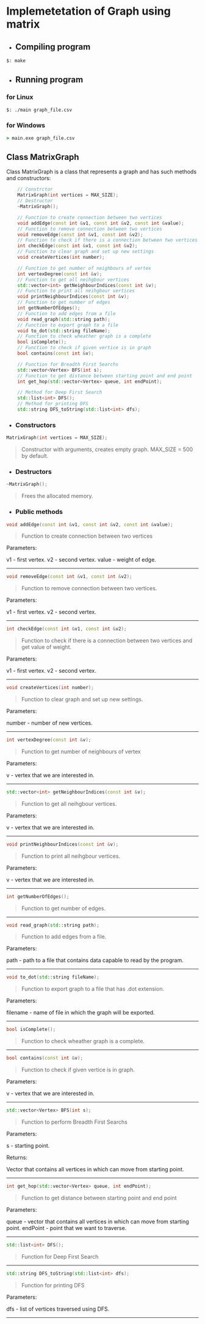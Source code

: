# Implemetetation of Graph using matrix

- ## Compiling program

```bash
$: make
```

- ## Running program

### for Linux

```bash
$: ./main graph_file.csv
```

### for Windows

```cmd
> main.exe graph_file.csv
```

## Class MatrixGraph

Class MatrixGraph is a class that represents a graph and has such methods and constructors:

````c++
    // Constrctor
    MatrixGraph(int vertices = MAX_SIZE);
    // Destructor
    ~MatrixGraph();

    // Function to create connection between two vertices
    void addEdge(const int &v1, const int &v2, const int &value);
    // Function to remove connection between two vertices
    void removeEdge(const int &v1, const int &v2);
    // Function to check if there is a connection between two vertices and get value of weight
    int checkEdge(const int &v1, const int &v2);
    // Function to clear graph and set up new settings
    void createVertices(int number);

    // Function to get number of neighbours of vertex
    int vertexDegree(const int &v);
    // Function to get all neihgbour vertices
    std::vector<int> getNeighbourIndices(const int &v);
    // Function to print all neihgbour vertices
    void printNeighbourIndices(const int &v);
    // Function to get number of edges
    int getNumberOfEdges();
    // Function to add edges from a file
    void read_graph(std::string path);
    // Function to export graph to a file
    void to_dot(std::string fileName);
    // Function to check wheather graph is a complete
    bool isComplete();
    // Function to check if given vertice is in graph
    bool contains(const int &v);

    // Function for Breadth First Searchs
    std::vector<Vertex> BFS(int s);
    // Function to get distance between starting point and end point
    int get_hop(std::vector<Vertex> queue, int endPoint);

    // Method for Deep First Search
    std::list<int> DFS();
    // Method for printing DFS
    std::string DFS_toString(std::list<int> dfs);
````

- ### Constructors

```C++
MatrixGraph(int vertices = MAX_SIZE);
```

> Constructor with arguments, creates empty graph. MAX_SIZE = 500 by default.

- ### Destructors

```C++
~MatrixGraph();
```

> Frees the allocated memory.

- ### Public methods

```C++
void addEdge(const int &v1, const int &v2, const int &value);
```

> Function to create connection between two vertices

Parameters:

v1 - first vertex.
v2 - second vertex.
value - weight of edge.

---

```C++
void removeEdge(const int &v1, const int &v2);
```

> Function to remove connection between two vertices.

Parameters:

v1 - first vertex.
v2 - second vertex.

---

```C++
int checkEdge(const int &v1, const int &v2);
```

> Function to check if there is a connection between two vertices and get value of weight.  

Parameters:

v1 - first vertex.
v2 - second vertex.

---

```C++
void createVertices(int number);
```

> Function to clear graph and set up new settings.

Parameters:

number - number of new vertices.

---

```C++
int vertexDegree(const int &v);
```

> Function to get number of neighbours of vertex

Parameters:

v - vertex that we are interested in.

---

```C++
std::vector<int> getNeighbourIndices(const int &v);
```

> Function to get all neihgbour vertices.

Parameters:

v - vertex that we are interested in.

---

```C++
void printNeighbourIndices(const int &v);
```

> Function to print all neihgbour vertices.

Parameters:

v - vertex that we are interested in.

---

```C++
int getNumberOfEdges();
```

> Function to get number of edges.

---

```C++
void read_graph(std::string path);
```

> Function to add edges from a file.

Parameters:

path - path to a file that contains data capable to read by the program.

---

```C++
void to_dot(std::string fileName);
```

> Function to export graph to a file that has .dot extension.

Parameters:

filename - name of file in which the graph will be exported.

---

```C++
bool isComplete();
```

> Function to check wheather graph is a complete.

---

```C++
bool contains(const int &v);
```

> Function to check if given vertice is in graph.

Parameters:

v - vertex that we are interested in.

---

```c++
std::vector<Vertex> BFS(int s);
```

> Function to perform Breadth First Searchs

Parameters:

s - starting point.

Returns:

Vector that contains all vertices in which can move from starting point.

---

```c++
int get_hop(std::vector<Vertex> queue, int endPoint);
```

> Function to get distance between starting point and end point

Parameters:

queue - vector that contains all vertices in which can move from starting point.
endPoint - point that we want to traverse.

---

```c++
std::list<int> DFS();
```

> Function for Deep First Search

---

```c++
std::string DFS_toString(std::list<int> dfs);
```

> Function for printing DFS

Parameters:

dfs - list of vertices traversed using DFS.

---
